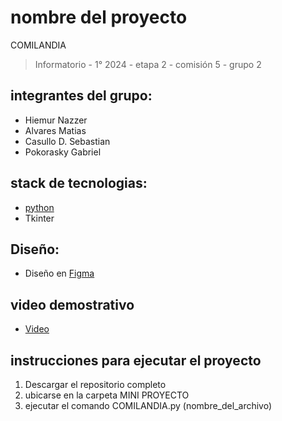 # nombre del proyecto
COMILANDIA
> Informatorio - 1° 2024 - etapa 2 - comisión 5 - grupo 2

## integrantes del grupo:

- Hiemur Nazzer 
- Alvares Matias
- Casullo D. Sebastian
- Pokorasky Gabriel
## stack de tecnologias:

- [python](https://www.python.org/)
- Tkinter

## Diseño:

- Diseño en [Figma](https://www.figma.com/design/fj6Zw5HjkXnuSK9Two2O1W/Miniproyecto-Menu-Restaurant?node-id=61-797&node-type=CANVAS&t=h5oZbiFUI1ilbxoT-0)

## video demostrativo

- [Video](https://www.python.org/)

## instrucciones para ejecutar el proyecto

1. Descargar el repositorio completo
2. ubicarse en la carpeta MINI PROYECTO
3. ejecutar el comando COMILANDIA.py (nombre_del_archivo)
